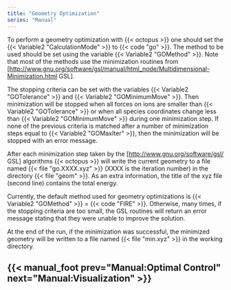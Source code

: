 ```yaml
---
title: "Geometry Optimization"
series: "Manual"
---
```



To perform a geometry optimization with {{< octopus >}} one should set the {{< Variable2 "CalculationMode" >}} to {{< code "go" >}}. The method to be used should be set using the variable {{< Variable2 "GOMethod" >}}. Note that most of the methods use the minimization routines from [http://www.gnu.org/software/gsl/manual/html_node/Multidimensional-Minimization.html GSL].

The stopping criteria can be set with the variables {{< Variable2 "GOTolerance" >}} and {{< Variable2 "GOMinimumMove" >}}. Then minimization will be stopped when all forces on ions are smaller than {{< Variable2 "GOTolerance" >}} or when all species coordinates change less than {{< Variable2 "GOMinimumMove" >}} during one minimization step. If none of the previous criteria is matched after a number of minimization steps equal to {{< Variable2 "GOMaxIter" >}}, then the minimization will be stopped with an error message.

After each minimization step taken by the [http://www.gnu.org/software/gsl/ GSL] algorithms {{< octopus >}} will write the current geometry to a file named {{< file "go.XXXX.xyz" >}} (XXXX is the iteration number) in the directory {{< file "geom" >}}. As an extra information, the title of the xyz file (second line) contains the total energy.

Currently, the default method used for geometry optimizations is  {{< Variable2 "GOMethod" >}} = {{< code "FIRE" >}}. Otherwise, many times, if the stopping criteria are too small, the GSL routines will return an error message stating that they were unable to improve the solution. 

At the end of the run, if the minimization was successful, the minimized geometry will be written to a file named {{< file "min.xyz" >}} in the working directory.

{{< manual_foot prev="Manual:Optimal Control" next="Manual:Visualization" >}}
---------------------------------------------
